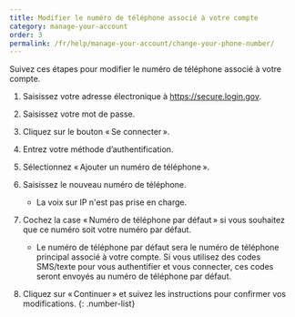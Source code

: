 ```yaml
---
title: Modifier le numéro de téléphone associé à votre compte
category: manage-your-account
order: 3
permalink: /fr/help/manage-your-account/change-your-phone-number/
---
```

Suivez ces étapes pour modifier le numéro de téléphone associé à votre compte.

1. Saisissez votre adresse électronique à <https://secure.login.gov>.
1. Saisissez votre mot de passe.
1. Cliquez sur le bouton « Se connecter ».
1. Entrez votre méthode d’authentification.
1. Sélectionnez « Ajouter un numéro de téléphone ».
1. Saisissez le nouveau numéro de téléphone.

   * La voix sur IP n'est pas prise en charge.
1. Cochez la case « Numéro de téléphone par défaut » si vous souhaitez que ce numéro soit votre numéro par défaut.

   * Le numéro de téléphone par défaut sera le numéro de téléphone principal associé à votre compte. Si vous utilisez des codes SMS/texte pour vous authentifier et vous connecter, ces codes seront envoyés au numéro de téléphone par défaut.
1. Cliquez sur « Continuer » et suivez les instructions pour confirmer vos modifications.
   {: .number-list}